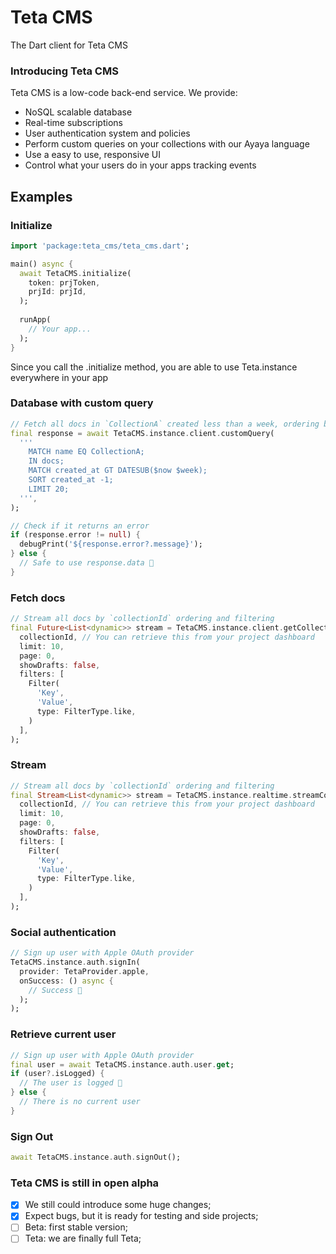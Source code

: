# Teta CMS

The Dart client for Teta CMS

### Introducing Teta CMS

Teta CMS is a low-code back-end service. We provide:

- NoSQL scalable database
- Real-time subscriptions
- User authentication system and policies
- Perform custom queries on your collections with our Ayaya language
- Use a easy to use, responsive UI
- Control what your users do in your apps tracking events

## Examples

### Initialize
```dart
import 'package:teta_cms/teta_cms.dart';

main() async {
  await TetaCMS.initialize(
    token: prjToken,
    prjId: prjId,
  );
  
  runApp(
    // Your app...
  );
}
```

Since you call the .initialize method, you are able to use Teta.instance everywhere in your app

### Database with custom query

```dart
// Fetch all docs in `CollectionA` created less than a week, ordering by `created_at`
final response = await TetaCMS.instance.client.customQuery(
  '''
    MATCH name EQ CollectionA;
    IN docs;
    MATCH created_at GT DATESUB($now $week);
    SORT created_at -1;
    LIMIT 20;
  ''', 
);

// Check if it returns an error
if (response.error != null) {
  debugPrint('${response.error?.message}');
} else {
  // Safe to use response.data 🎉
}
```

### Fetch docs

```dart
// Stream all docs by `collectionId` ordering and filtering
final Future<List<dynamic>> stream = TetaCMS.instance.client.getCollection(
  collectionId, // You can retrieve this from your project dashboard
  limit: 10,
  page: 0,
  showDrafts: false,
  filters: [
    Filter(
      'Key',
      'Value',
      type: FilterType.like,
    )
  ],
);
```

### Stream

```dart
// Stream all docs by `collectionId` ordering and filtering
final Stream<List<dynamic>> stream = TetaCMS.instance.realtime.streamCollection(
  collectionId, // You can retrieve this from your project dashboard
  limit: 10,
  page: 0,
  showDrafts: false,
  filters: [
    Filter(
      'Key',
      'Value',
      type: FilterType.like,
    )
  ],
);
```

### Social authentication

```dart
// Sign up user with Apple OAuth provider
TetaCMS.instance.auth.signIn(
  provider: TetaProvider.apple,
  onSuccess: () async {
    // Success 🎉
  );
);
```

### Retrieve current user

```dart
// Sign up user with Apple OAuth provider
final user = await TetaCMS.instance.auth.user.get;
if (user?.isLogged) {
  // The user is logged 🎉
} else {
  // There is no current user
}
```

### Sign Out

```dart
await TetaCMS.instance.auth.signOut();
```

### Teta CMS is still in open alpha

- [x] We still could introduce some huge changes;
- [x] Expect bugs, but it is ready for testing and side projects;
- [ ] Beta: first stable version;
- [ ] Teta: we are finally full Teta;
